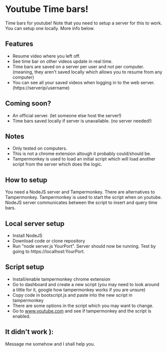 # Youtube Time bars!
Time bars for youtube!
Note that you need to setup a server for this to work.
You can setup one locally. More info below.

## Features
- Resume video where you left off.
- See time bar on other videos update in real time.
- Time bars are saved on a server per user and not per computer. (meaning, they aren't saved locally which allows you to resume from any computer)
- You can see all your saved videos when logging in to the web server. (https://serverip/username)

## Coming soon?
- An official server. (let someone else host the server!)
- Time bars saved locally if server is unavailable. (no server needed!)

## Notes
- Only tested on computers.
- This is not a chrome extension altough it probably could/should be.
- Tampermonkey is used to load an initial script which will load another script from the server which does the logic.

## How to setup
You need a NodeJS server and Tampermonkey. There are alternatives to Tampermonkey.
Tampermonkey is used to start the script when on youtube.
NodeJS server communicates between the script to insert and query time bars.

## Local server setup
- Install NodeJS
- Download code or clone repository
- Run "node server.js YourPort". Server should now be running. Test by going to https://localhost:YourPort.

## Script setup
- Install/enable tampermonkey chrome extension
- Go to dashboard and create a new script (you may need to look around a little for it, google how tampermonkey works if you are unsure)
- Copy code in bootscript.js and paste into the new script in tampermonkey
- There are some options in the script which you may want to change.
- Go to www.youtube.com and see if tampermonkey and the script is enabled.

## It didn't work ):
Message me somehow and I shall help you.

